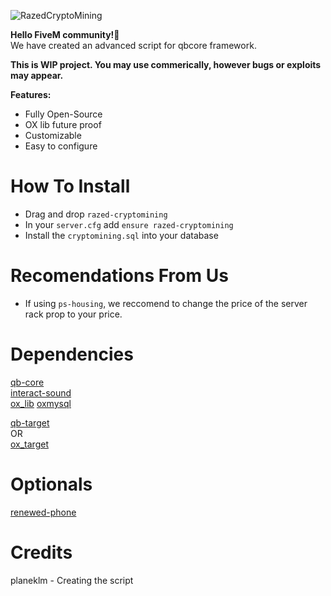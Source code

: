 ![RazedCryptoMining](https://github.com/planeklm/razed-cryptomining/assets/91488137/769d9cf1-8883-4156-94a1-a879e39c7974)

**Hello FiveM community!👋**\
We have created an advanced script for qbcore framework.

**This is WIP project. You may use commerically, however bugs or exploits may appear.**

**Features:**

* Fully Open-Source
* OX lib future proof
* Customizable
* Easy to configure

# How To Install
* Drag and drop `razed-cryptomining`
* In your `server.cfg` add `ensure razed-cryptomining`
* Install the `cryptomining.sql` into your database

# Recomendations From Us
* If using `ps-housing`, we reccomend to change the price of the server rack prop to your price.

# Dependencies
[qb-core](https://github.com/qbcore-framework/qb-core)\
[interact-sound](https://github.com/qbcore-framework/interact-sound)\
[ox_lib](https://github.com/overextended/ox_lib)
[oxmysql](https://github.com/overextended/oxmysql)

[qb-target](https://github.com/qbcore-framework/qb-target)\
OR\
[ox_target](https://github.com/overextended/ox_target)

# Optionals
[renewed-phone](https://github.com/Renewed-Scripts/qb-phone)


# Credits
planeklm - Creating the script
